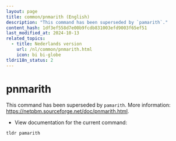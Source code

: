 ```yaml
---
layout: page
title: common/pnmarith (English)
description: "This command has been superseded by `pamarith`."
content_hash: 1df3ef558d7e00b9fcdb831003efd9003f65ef51
last_modified_at: 2024-10-13
related_topics:
  - title: Nederlands version
    url: /nl/common/pnmarith.html
    icon: bi bi-globe
tldri18n_status: 2
---
```

# pnmarith

This command has been superseded by `pamarith`.
More information: <https://netpbm.sourceforge.net/doc/pnmarith.html>.

- View documentation for the current command:

`tldr pamarith`
